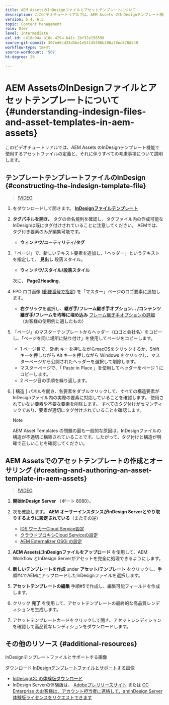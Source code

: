 ```yaml
---
title: AEM AssetsのInDesignファイルとアセットテンプレートについて
description: このビデオチュートリアルでは、AEM Assets のInDesignテンプレート機能で使用するアセットファイルの定義と、それに伴うすべての考慮事項について説明します。
version: 6.4, 6.5
topic: Content Management
role: User
level: Intermediate
exl-id: c418e94a-b18e-429a-b41c-2bf32e158598
source-git-commit: 307ed6cd25d5be1e54145406b206a78ec878d548
workflow-type: tm+mt
source-wordcount: '507'
ht-degree: 2%

---
```


# AEM AssetsのInDesignファイルとアセットテンプレートについて {#understanding-indesign-files-and-asset-templates-in-aem-assets}

このビデオチュートリアルでは、AEM Assets のInDesignテンプレート機能で使用するアセットファイルの定義と、それに伴うすべての考慮事項について説明します。

## テンプレートテンプレートファイルのInDesign {#constructing-the-indesign-template-file}

>[!VIDEO](https://video.tv.adobe.com/v/19293/?quality=9&learn=on)

1. をダウンロードして開きます。 [**InDesignファイルテンプレート**](assets/asset-templates-tutorial-video--supporting-files.zip)
2. **タグパネルを開き、** タグの命名規則を確認し、タグファイル内の作成可能なInDesignは既にタグ付けされていることに注意してください。 AEMでは、タグ付き要素のみが編集可能です。

   * **ウィンドウ/ユーティリティ/タグ**

3. 「ページ」で、新しいテキスト要素を追加し、「ヘッダー」というテキストを指定して、 **見出し** 段落スタイル。

   * **ウィンドウ/スタイル/段落スタイル**

   次に、 **Page2Heading.**

4. FPO ロゴ画像 ([郵便番号で指定](assets/asset-templates-tutorial-video--supporting-files.zip)) を「マスター」ページのロゴ要素に追加します。

   * **右クリック**&#x200B;を選択し、**継ぎ手/フレーム継ぎ手オプション… /コンテンツ継ぎ手/フレームを均等に埋め込み**
   [フレーム継ぎ手オプションの詳細](https://helpx.adobe.com/indesign/using/frames-objects.html#fitting_objects_to_frames)（お客様の使用例に適したもの）

5. 「ページ」のマスターテンプレートからヘッダー（ロゴと会社名）をコピーし、「ページを同じ場所に貼り付け」を使用してページをコピーします。

   * 1 ページ目で、Shift キーを押しながらmacOSをクリックするか、Shift キーを押しながら Alt キーを押しながら Windows をクリックし、マスターページから公開されたヘッダーを選択して削除します。
   * マスターページで、「 Paste in Place 」を使用してヘッダーをページ 1 にコピーします。
   * 2 ページ目の手順を繰り返します。

6. [ 構造 ] パネルを開き、各要素をダブルクリックして、すべての構造要素がInDesignファイル内の実際の要素に対応していることを確認します。 使用されていない要素や不要な要素を削除します。 すべてのタグ付けがセマンティックであり、要素が適切にタグ付けされていることを確認します。

   >[!NOTE]
   >
   >AEM Asset Templates の問題の最も一般的な原因は、InDesignファイルの構造が不適切に構築されていることです。したがって、タグ付けと構造が明確で正しいことを確認してください。

## AEM Assetsでのアセットテンプレートの作成とオーサリング {#creating-and-authoring-an-asset-template-in-aem-assets}

>[!VIDEO](https://video.tv.adobe.com/v/19294/?quality=9&learn=on)

1. **開始InDesign Server** （ポート 8080）。
2. 次を確認します。 **AEM オーサーインスタンスがInDesign Serverとやり取りするように設定されている**（またその逆）

   * [IDS ワーカーCloud Service設定](http://localhost:4502/etc/cloudservices/proxy/ids.html)
   * [クラウドプロキシCloud Serviceの設定](http://localhost:4502/etc/cloudservices/proxy.html)
   * [AEM Externalizer OSGi の設定](http://localhost:4502/system/console/configMgr)

3. **AEM AssetsにInDesignファイルをアップロード** を使用して、AEM Workflow とInDesign Serverがアセットを完全に処理できるようにします。
4. **新しいテンプレートを作成** under **アセット/テンプレート** をクリックし、手順#4でAEMにアップロードしたInDesignファイルを選択します。
5. **アセットテンプレートの編集** 手順#5で作成し、編集可能フィールドを作成します。
6. クリック **完了** を使用して、アセットテンプレートの最終的な高品質レンディションを生成します。
7. アセットテンプレートカードをクリックして開き、アセットレンディションを確認して高品質なレンディションをダウンロードします。

## その他のリソース {#additional-resources}

InDesignテンプレートファイルとサポートする画像

ダウンロード [InDesignテンプレートファイルとサポートする画像](assets/asset-templates-tutorial-video--supporting-files-1.zip)

* [InDesignCC の体験版ダウンロード](https://creative.adobe.com/products/download/indesign)
* InDesign Serverの体験版は、 [Adobeプレリリースサイト](https://www.adobeprerelease.com/) または [CC Enterprise のお客様は、アカウント担当者に連絡して、amInDesign Server体験版ライセンスをリクエストできます](https://www.adobe.com/jp/products/indesignserver/faq.html)
